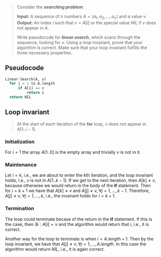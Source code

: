 > Consider the ***searching problem***:
> 
> **Input:** A sequence of $n$ numbers $A = \langle a_1, a_2,..., a_n \rangle$
> and a value $\nu$.  
> **Output:** An index $i$ such that $v = A[i]$ or the special value $NIL$ if
> $\nu$ does not appear in $A$.
> 
> Write pseudocode for ***linear search***, which scans through the sequence,
> looking for $\nu$. Using a loop invariant, prove that your algorithm is
> correct. Make sure that your loop invariant fulfills the three necessary
> properties.

## Pseudocode

```python
Linear-Search(A, v)
  for i = 1 to A.length
      if A[i] == v
          return i
  return NIL
```

## Loop invariant

> At the start of each iteration of the **for** loop, $\nu$ does not appear in
> $A[1..i - 1]$.

### Initialization

For $i = 1$ the array $A[1..0]$ is the empty array and trivially $\nu$ is not
in it.

### Maintenance

Let $i = k$, i.e., we are about to enter the $k$th iteration, and the loop
invariant holds, i.e., $\nu$ is not in $A[1..k - 1]$. If we get to the next
iteration, then $A[k] \ne \nu$, because otherwise we would return in the body
of the **if** statement. Then for $i = k + 1$ we have that $A[k] \ne \nu$ and $A[j] \ne \nu, \forall j = 1,...,k - 1$. Therefore,
$A[j] \ne \nu, \forall j = 1,...,k$, i.e., the invariant holds for $i = k + 1$.

### Termination

The loop could terminate becase of the return in the **if** statement. If this
is the case, then $\exists i: A[i] = \nu$ and the algorithm would return that
$i$, i.e., it is correct.

Another way for the loop to terminate is when $i = A.length + 1$. Then by the
loop invariant, we have that $A[j] \ne \nu, \forall j = 1,...,A.length$. In
this case the algorithm would return $NIL$, i.e., it is again correct.
